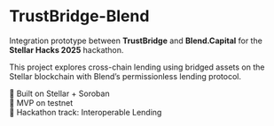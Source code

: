 # TrustBridge-Blend

Integration prototype between **TrustBridge** and **Blend.Capital** for the **Stellar Hacks 2025** hackathon.

This project explores cross-chain lending using bridged assets on the Stellar blockchain with Blend’s permissionless lending protocol.

🔗 Built on Stellar + Soroban  
🧪 MVP on testnet  
🏁 Hackathon track: Interoperable Lending  
